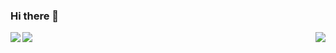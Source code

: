 ### Hi there 👋

<a href="https://t.me/wolfcod">
    <img align="left" src="https://img.shields.io/badge/-wolfcod-blue?style=for-the-badge&logo=Telegram&logoColor=white&labelColor=0088cc&color=229ED9">
</a>
<a href="https://t.me/wolfcod">
    <img align="right" src="https://github-readme-stats.vercel.app/api/top-langs/?username=wolfcod&layout=compact&show_icons=true">
</a>

<!--
**wolfcod/wolfcod** is a ✨ _special_ ✨ repository because its `README.md` (this file) appears on your GitHub profile.

Here are some ideas to get you started:

- 🔭 I’m currently working on ...
- 🌱 I’m currently learning ...
- 👯 I’m looking to collaborate on ...
- 🤔 I’m looking for help with ...
- 💬 Ask me about ...
- 📫 How to reach me: ...
- 😄 Pronouns: ...
- ⚡ Fun fact: ...
-->

<img src="https://github-readme-stats.vercel.app/api?username=wolfcod&show_icons=true&theme=dark&title_color=d0d0d0&icon_color=d81000&text_color=e0e0e0&bg_color=383838">
